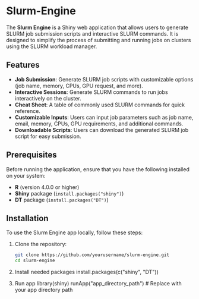 # Slurm-Engine

The **Slurm Engine** is a Shiny web application that allows users to generate SLURM job submission scripts and interactive SLURM commands. It is designed to simplify the process of submitting and running jobs on clusters using the SLURM workload manager.

## Features

- **Job Submission**: Generate SLURM job scripts with customizable options (job name, memory, CPUs, GPU request, and more).
- **Interactive Sessions**: Generate SLURM commands to run jobs interactively on the cluster.
- **Cheat Sheet**: A table of commonly used SLURM commands for quick reference.
- **Customizable Inputs**: Users can input job parameters such as job name, email, memory, CPUs, GPU requirements, and additional commands.
- **Downloadable Scripts**: Users can download the generated SLURM job script for easy submission.

## Prerequisites

Before running the application, ensure that you have the following installed on your system:

- **R** (version 4.0.0 or higher)
- **Shiny** package (`install.packages("shiny")`)
- **DT** package (`install.packages("DT")`)

## Installation

To use the Slurm Engine app locally, follow these steps:

1. Clone the repository:

   ```bash
   git clone https://github.com/yourusername/slurm-engine.git
   cd slurm-engine

2. Install needed packages
   install.packages(c("shiny", "DT"))

3. Run app
   library(shiny)
runApp("app_directory_path")  # Replace with your app directory path
